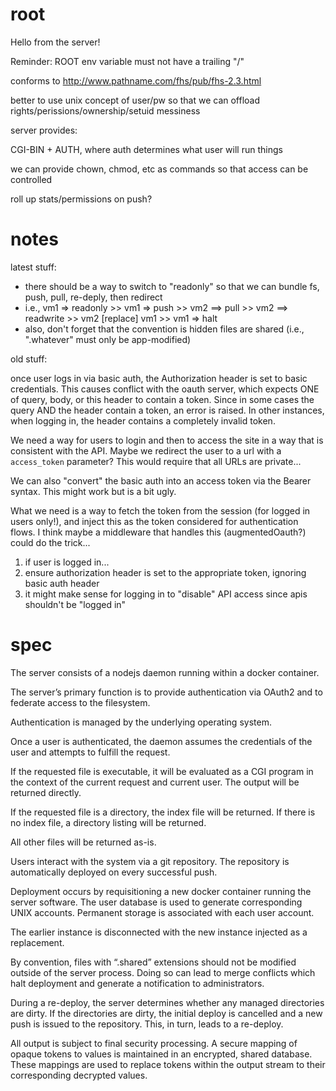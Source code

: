root
====

Hello from the server!

Reminder: ROOT env variable must not have a trailing "/"

conforms to http://www.pathname.com/fhs/pub/fhs-2.3.html

better to use unix concept of user/pw so that we can offload rights/perissions/ownership/setuid messiness

server provides:

CGI-BIN + AUTH, where auth determines what user will run things

we can provide chown, chmod, etc as commands so that access can be controlled

roll up stats/permissions on push?

notes
=====

latest stuff:

- there should be a way to switch to "readonly" so that we can bundle fs, push, pull, re-deply, then redirect
- i.e., vm1 => readonly >> vm1 => push >> vm2 ==> pull >> vm2 ==> readwrite >> vm2 [replace] vm1 >> vm1 => halt
- also, don't forget that the convention is hidden files are shared (i.e., ".whatever" must only be app-modified)

old stuff:

once user logs in via basic auth, the Authorization header is set to basic credentials. This causes conflict
with the oauth server, which expects ONE of query, body, or this header to contain a token. Since in some
cases the query AND the header contain a token, an error is raised. In other instances, when logging in,
the header contains a completely invalid token.

We need a way for users to login and then to access the site in a way that is consistent with the API. Maybe
we redirect the user to a url with a `access_token` parameter? This would require that all URLs are private...

We can also "convert" the basic auth into an access token via the Bearer syntax. This might work but is a bit
ugly.

What we need is a way to fetch the token from the session (for logged in users only!), and inject this as the
token considered for authentication flows. I think maybe a middleware that handles this (augmentedOauth?) could
do the trick...

1. if user is logged in...
2. ensure authorization header is set to the appropriate token, ignoring basic auth header
3. it might make sense for logging in to "disable" API access since apis shouldn't be "logged in"

spec
====

The server consists of a nodejs daemon running within a docker container.
 
The server’s primary function is to provide authentication via OAuth2 and to federate access to the filesystem.
 
Authentication is managed by the underlying operating system.
 
Once a user is authenticated, the daemon assumes the credentials of the user and attempts to fulfill the request.
 
If the requested file is executable, it will be evaluated as a CGI program in the context of the current request and current user. The output will be returned directly.
 
If the requested file is a directory, the index file will be returned. If there is no index file, a directory listing will be returned.
 
All other files will be returned as-is.
 
Users interact with the system via a git repository. The repository is automatically deployed on every successful push.
 
Deployment occurs by requisitioning a new docker container running the server software. The user database is used to generate corresponding UNIX accounts. Permanent storage is associated with each user account.
 
The earlier instance is disconnected with the new instance injected as a replacement.
 
By convention, files with “.shared” extensions should not be modified outside of the server process. Doing so can lead to merge conflicts which halt deployment and generate a notification to administrators.
 
During a re-deploy, the server determines whether any managed directories are dirty. If the directories are dirty, the initial deploy is cancelled and a new push is issued to the repository. This, in turn, leads to a re-deploy.

All output is subject to final security processing. A secure mapping of opaque tokens to values is maintained in an encrypted, shared database. These mappings are used to replace tokens within the output stream to their corresponding decrypted values.
